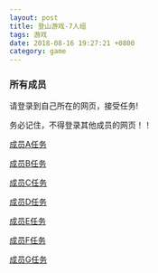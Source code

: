 ```yaml
---
layout: post
title: 登山游戏-7人组
tags: 游戏
date: 2018-08-16 19:27:21 +0800
category: game
---
```


### 所有成员

请登录到自己所在的网页，接受任务!

务必记住，不得登录其他成员的网页！！

[成员A任务](/game/task-for-climb-game-a7/)

[成员B任务](/game/task-for-climb-game-b7/)

[成员C任务](/game/task-for-climb-game-c7/)

[成员D任务](/game/task-for-climb-game-d7/)

[成员E任务](/game/task-for-climb-game-e7/)

[成员F任务](/game/task-for-climb-game-f7/)

[成员G任务](/game/task-for-climb-game-g7/)